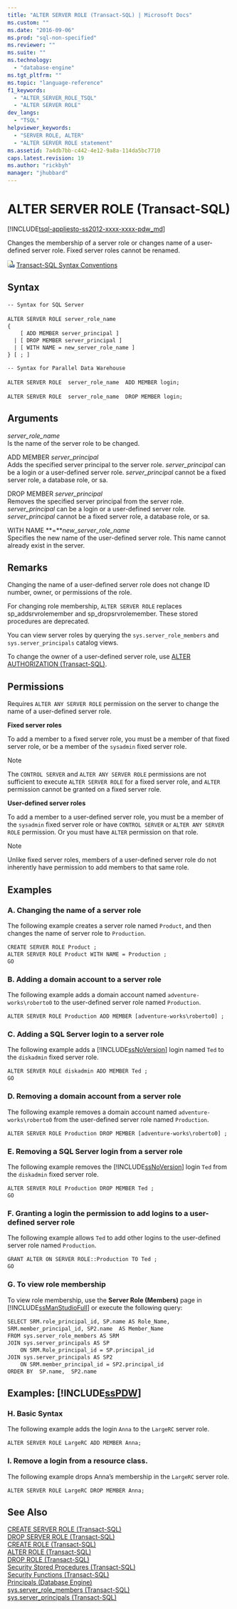 ```yaml
---
title: "ALTER SERVER ROLE (Transact-SQL) | Microsoft Docs"
ms.custom: ""
ms.date: "2016-09-06"
ms.prod: "sql-non-specified"
ms.reviewer: ""
ms.suite: ""
ms.technology: 
  - "database-engine"
ms.tgt_pltfrm: ""
ms.topic: "language-reference"
f1_keywords: 
  - "ALTER_SERVER_ROLE_TSQL"
  - "ALTER SERVER ROLE"
dev_langs: 
  - "TSQL"
helpviewer_keywords: 
  - "SERVER ROLE, ALTER"
  - "ALTER SERVER ROLE statement"
ms.assetid: 7a4db7bb-c442-4e12-9a8a-114da5bc7710
caps.latest.revision: 19
ms.author: "rickbyh"
manager: "jhubbard"
---
```

# ALTER SERVER ROLE (Transact-SQL)
[!INCLUDE[tsql-appliesto-ss2012-xxxx-xxxx-pdw_md](../../t-sql/statements/includes/tsql-appliesto-ss2012-xxxx-xxxx-pdw-md.md)]

Changes the membership of a server role or changes name of a user-defined server role. Fixed server roles cannot be renamed.  
  
![Topic link icon](../../database-engine/configure/windows/media/topic-link.gif "Topic link icon") [Transact-SQL Syntax Conventions](../Topic/Transact-SQL%20Syntax%20Conventions%20\(Transact-SQL\).md)  
  
## Syntax  
  
```  
-- Syntax for SQL Server  
  
ALTER SERVER ROLE server_role_name   
{  
    [ ADD MEMBER server_principal ]  
  | [ DROP MEMBER server_principal ]  
  | [ WITH NAME = new_server_role_name ]  
} [ ; ]  
```  
  
```  
-- Syntax for Parallel Data Warehouse  
  
ALTER SERVER ROLE  server_role_name  ADD MEMBER login;  
  
ALTER SERVER ROLE  server_role_name  DROP MEMBER login;  
```  
  
## Arguments  
*server_role_name*  
Is the name of the server role to be changed.  
  
ADD MEMBER *server_principal*  
Adds the specified server principal to the server role. *server_principal* can be a login or a user-defined server role. *server_principal* cannot be a fixed server role, a database role, or sa.  
  
DROP MEMBER *server_principal*  
Removes the specified server principal from the server role. *server_principal* can be a login or a user-defined server role. *server_principal* cannot be a fixed server role, a database role, or sa.  
  
WITH NAME **=***new_server_role_name*  
Specifies the new name of the user-defined server role. This name cannot already exist in the server.  
  
## Remarks  
Changing the name of a user-defined server role does not change ID number, owner, or permissions of the role.  
  
For changing role membership, `ALTER SERVER ROLE` replaces sp_addsrvrolemember and sp_dropsrvrolemember. These stored procedures are deprecated.  
  
You can view server roles by querying the `sys.server_role_members` and `sys.server_principals` catalog views.  
  
To change the owner of a user-defined server role, use [ALTER AUTHORIZATION &#40;Transact-SQL&#41;](../../t-sql/statements/alter-authorization-transact-sql.md).  
  
## Permissions  
Requires `ALTER ANY SERVER ROLE` permission on the server to change the name of a user-defined server role.  
  
**Fixed server roles**  
  
To add a member to a fixed server role, you must be a member of that fixed server role, or be a member of the `sysadmin` fixed server role.  
  
> [!NOTE]  
>  The `CONTROL SERVER` and `ALTER ANY SERVER ROLE` permissions are not sufficient to execute `ALTER SERVER ROLE` for a fixed server role, and `ALTER` permission cannot be granted on a fixed server role.  
  
**User-defined server roles**  
  
To add a member to a user-defined server role, you must be a member of the `sysadmin` fixed server role or have `CONTROL SERVER` or `ALTER ANY SERVER ROLE` permission. Or you must have `ALTER` permission on that role.  
  
> [!NOTE]  
>  Unlike fixed server roles, members of a user-defined server role do not inherently have permission to add members to that same role.  
  
## Examples  
  
### A. Changing the name of a server role  
The following example creates a server role named `Product`, and then changes the name of server role to `Production`.  
  
```  
CREATE SERVER ROLE Product ;  
ALTER SERVER ROLE Product WITH NAME = Production ;  
GO  
```  
  
### B. Adding a domain account to a server role  
The following example adds a domain account named `adventure-works\roberto0` to the user-defined server role named `Production`.  
  
```  
ALTER SERVER ROLE Production ADD MEMBER [adventure-works\roberto0] ;  
```  
  
### C. Adding a SQL Server login to a server role  
The following example adds a [!INCLUDE[ssNoVersion](../../advanced-analytics/r-services/includes/ssnoversion-md.md)] login named `Ted` to the `diskadmin` fixed server role.  
  
```  
ALTER SERVER ROLE diskadmin ADD MEMBER Ted ;  
GO  
```  
  
### D. Removing a domain account from a server role  
The following example removes a domain account named `adventure-works\roberto0` from the user-defined server role named `Production`.  
  
```  
ALTER SERVER ROLE Production DROP MEMBER [adventure-works\roberto0] ;  
```  
  
### E. Removing a SQL Server login from a server role  
The following example removes the [!INCLUDE[ssNoVersion](../../advanced-analytics/r-services/includes/ssnoversion-md.md)] login `Ted` from the `diskadmin` fixed server role.  
  
```  
ALTER SERVER ROLE Production DROP MEMBER Ted ;  
GO  
```  
  
### F. Granting a login the permission to add logins to a user-defined server role  
The following example allows `Ted` to add other logins to the user-defined server role named `Production`.  
  
```  
GRANT ALTER ON SERVER ROLE::Production TO Ted ;  
GO  
```  
  
### G. To view role membership  
To view role membership, use the **Server Role (Members)** page in [!INCLUDE[ssManStudioFull](../../advanced-analytics/r-services/includes/ssmanstudiofull-md.md)] or execute the following query:  
  
```  
SELECT SRM.role_principal_id, SP.name AS Role_Name,   
SRM.member_principal_id, SP2.name  AS Member_Name  
FROM sys.server_role_members AS SRM  
JOIN sys.server_principals AS SP  
    ON SRM.Role_principal_id = SP.principal_id  
JOIN sys.server_principals AS SP2   
    ON SRM.member_principal_id = SP2.principal_id  
ORDER BY  SP.name,  SP2.name  
```  
  
## Examples: [!INCLUDE[ssPDW](../../database-engine/configure/windows/includes/sspdw-md.md)]  
  
### H. Basic Syntax  
The following example adds the login `Anna` to the `LargeRC` server role.  
  
```  
ALTER SERVER ROLE LargeRC ADD MEMBER Anna;  
```  
  
### I. Remove a login from a resource class.  
The following example drops Anna’s membership in the `LargeRC` server role.  
  
```  
ALTER SERVER ROLE LargeRC DROP MEMBER Anna;  
```  
  
## See Also  
[CREATE SERVER ROLE &#40;Transact-SQL&#41;](../../t-sql/statements/create-server-role-transact-sql.md)   
[DROP SERVER ROLE &#40;Transact-SQL&#41;](../../t-sql/statements/drop-server-role-transact-sql.md)   
[CREATE ROLE &#40;Transact-SQL&#41;](../../t-sql/statements/create-role-transact-sql.md)   
[ALTER ROLE &#40;Transact-SQL&#41;](../../t-sql/statements/alter-role-transact-sql.md)   
[DROP ROLE &#40;Transact-SQL&#41;](../../t-sql/statements/drop-role-transact-sql.md)   
[Security Stored Procedures &#40;Transact-SQL&#41;](../../relational-databases/system-stored-procedures/security-stored-procedures-transact-sql.md)   
[Security Functions &#40;Transact-SQL&#41;](../../t-sql/functions/security-functions-transact-sql.md)   
[Principals &#40;Database Engine&#41;](../../relational-databases/security/authentication-access/principals-database-engine.md)   
[sys.server_role_members &#40;Transact-SQL&#41;](../../relational-databases/system-catalog-views/sys.server-role-members-transact-sql.md)   
[sys.server_principals &#40;Transact-SQL&#41;](../../relational-databases/system-catalog-views/sys.server-principals-transact-sql.md)  
  